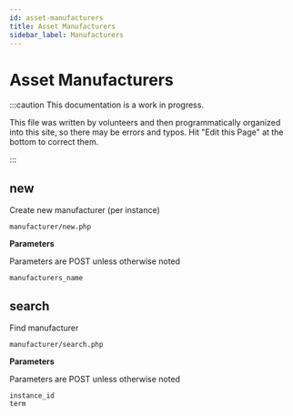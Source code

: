 ```yaml
---
id: asset-manufacturers
title: Asset Manufacturers
sidebar_label: Manufacturers
---
```


# Asset Manufacturers 

:::caution This documentation is a work in progress.

This file was written by volunteers and then programmatically organized into this site, so there may be errors and typos. Hit "Edit this Page" at the bottom to correct them.

:::

## new

Create new manufacturer (per instance)
```
manufacturer/new.php
```

 **Parameters**

Parameters are POST unless otherwise noted

```
manufacturers_name
```

## search

Find manufacturer
```
manufacturer/search.php
```

 **Parameters**

Parameters are POST unless otherwise noted

```
instance_id
term
```

